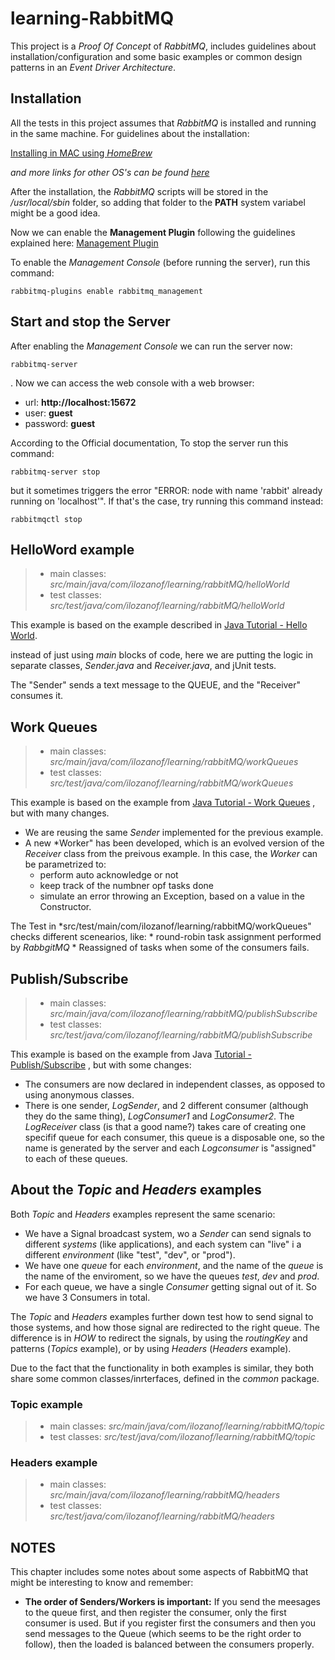 # learning-RabbitMQ
This project is a *Proof Of Concept* of *RabbitMQ*, includes guidelines 
about installation/configuration and some basic examples or common design 
patterns in an *Event Driver Architecture*.

## Installation
All the tests in this project assumes that *RabbitMQ* is installed and running
in the same machine. For guidelines about the installation:

[Installing in MAC using *HomeBrew*](https://www.rabbitmq.com/install-homebrew.html)

*and more links for other OS's can be found [here](https://www.rabbitmq.com/download.html)*
 
After the installation, the *RabbitMQ* scripts will be stored in the */usr/local/sbin* folder, so adding 
that folder to the **PATH** system variabel might be a good idea.

Now we can enable the **Management Plugin** following the guidelines 
explained here: [Management Plugin](https://www.rabbitmq.com/management.html)
 
 To enable the *Management Console* (before running the server), run this command:
 
 ``rabbitmq-plugins enable rabbitmq_management``
 
 ## Start and stop the Server
 
 After enabling the *Management Console* we can run the server now:
 
 ``rabbitmq-server``
 
. Now we can access the web console with a web browser:
  * url: **http://localhost:15672**
  * user: **guest**
  * password: **guest**
 
 According to the Official documentation, To stop the server run this command:
 
 ``rabbitmq-server stop``
 
 but it sometimes triggers the error "ERROR: node with name 'rabbit' already 
 running on 'localhost'". If that's the case, try running this command instead:
 
 ``rabbitmqctl stop``
 
 
  ## HelloWord example
  
  > * main classes: *src/main/java/com/ilozanof/learning/rabbitMQ/helloWorld*
  > * test classes: *src/test/java/com/ilozanof/learning/rabbitMQ/helloWorld*
  
  This example is based on the example described in 
  [Java Tutorial - Hello World](https://www.rabbitmq.com/tutorials/tutorial-one-java.html).
  
  instead of just using *main* blocks of code, here we are putting the logic in separate classes,
  *Sender.java* and *Receiver.java*, and jUnit tests. 
  
  The "Sender" sends a text message to the QUEUE, and the "Receiver" consumes it.
  
## Work Queues

  > * main classes: *src/main/java/com/ilozanof/learning/rabbitMQ/workQueues*
  > * test classes: *src/test/java/com/ilozanof/learning/rabbitMQ/workQueues*
  
  This example is based on the example from [Java Tutorial - Work Queues](https://www.rabbitmq.com/tutorials/tutorial-two-java.html)
  , but with many changes.
  
   * We are reusing the same *Sender* implemented for the previous example.
   * A new *Worker" has been developed, which is an evolved version of the *Receiver* class from the preivous example. 
   In this case, the *Worker* can be parametrized to:
        * perform auto acknowledge or not
        * keep track of the numbner opf tasks done
        * simulate an error throwing an Exception, based on a value in the Constructor.
        
  The Test in *src/test/main/com/ilozanof/learning/rabbitMQ/workQueues" checks different scenearios, like:
    * round-robin task assignment performed by *RabbgitMQ*
    * Reassigned of tasks when some of the consumers fails.
    
## Publish/Subscribe
> * main classes: *src/main/java/com/ilozanof/learning/rabbitMQ/publishSubscribe*
> * test classes: *src/test/java/com/ilozanof/learning/rabbitMQ/publishSubscribe*
  
This example is based on the example from Java [Tutorial - Publish/Subscribe](https://www.rabbitmq.com/tutorials/tutorial-three-java.html) , but with some changes:
 * The consumers are now declared in independent classes, as opposed to using anonymous classes.
 * There is one sender, *LogSender*, and 2 different consumer (although they do the same thing), *LogConsumer1* and 
 *LogConsumer2*. The *LogReceiver* class (is that a good name?) takes care of creating one specifif queue for each 
 consumer, this queue is a disposable one, so the name is generated by the server and each *Logconsumer* is "assigned"
  to each of these queues.

## About the *Topic* and *Headers* examples
Both *Topic* and *Headers* examples represent the same scenario:
* We have a Signal broadcast system, wo a *Sender* can send signals to different *systems* (like applications), and 
each system can "live" i a different *environment* (like "test", "dev", or "prod").
* We have one *queue* for each *environment*, and the name of the *queue* is the name of the 
enviroment, so we have the queues *test*, *dev* and *prod*.
* For each queue, we have a single *Consumer* getting signal out of it. So we have
3 Consumers in total.

The *Topic* and *Headers* examples further down test how to send signal to those systems, and how those 
signal are redirected to the right queue. The difference is in *HOW* to redirect the 
signals, by using the *routingKey* and patterns (*Topics* example), or by using *Headers* (*Headers* example).

Due to the fact that the functionality in both examples is similar, they both share some common classes/inrterfaces, defined in 
the *common* package.


### Topic example
> * main classes: *src/main/java/com/ilozanof/learning/rabbitMQ/topic*
> * test classes: *src/test/java/com/ilozanof/learning/rabbitMQ/topic*

### Headers example
> * main classes: *src/main/java/com/ilozanof/learning/rabbitMQ/headers*
> * test classes: *src/test/java/com/ilozanof/learning/rabbitMQ/headers*



## NOTES
This chapter includes some notes about some aspects of RabbitMQ that might be interesting to know and remember:

* **The order of Senders/Workers is important:**
    If you send the meesages to the queue first, and then register the consumer, only the first consumer is used. 
    But if you register first the consumers and then you send messages to the Queue (which seems to be the right
    order to follow), then the loaded is balanced between the consumers properly.
  